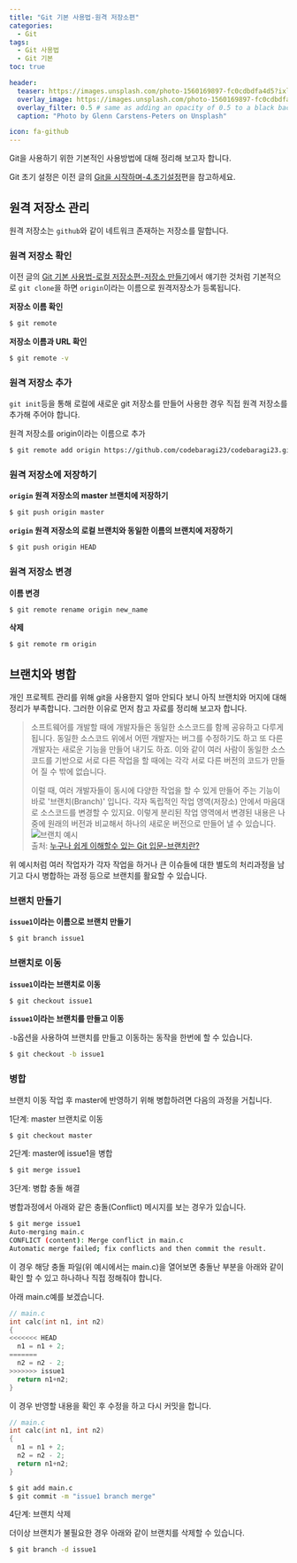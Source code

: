 ```yaml
---
title: "Git 기본 사용법-원격 저장소편"
categories: 
  - Git
tags: 
  - Git 사용법
  - Git 기본
toc: true

header:
  teaser: https://images.unsplash.com/photo-1560169897-fc0cdbdfa4d5?ixlib=rb-1.2.1&ixid=eyJhcHBfaWQiOjEyMDd9&auto=format&fit=crop&w=256&q=40
  overlay_image: https://images.unsplash.com/photo-1560169897-fc0cdbdfa4d5?ixlib=rb-1.2.1&ixid=eyJhcHBfaWQiOjEyMDd9&auto=format&fit=crop&w=1024&q=80
  overlay_filter: 0.5 # same as adding an opacity of 0.5 to a black background
  caption: "Photo by Glenn Carstens-Peters on Unsplash"

icon: fa-github
---
```



Git을 사용하기 위한 기본적인 사용방법에 대해 정리해 보고자 합니다.

Git 초기 설정은 이전 글의  [Git을 시작하며-4.초기설정](/git/Start-Git/#4-초기-설정)편을 참고하세요.


## 원격 저장소 관리

원격 저장소는 `github`와 같이 네트워크 존재하는 저장소를 말합니다.

### 원격 저장소 확인

이전 글의  [Git 기본 사용법-로컬 저장소편-저장소 만들기](/git/Git-basic-usage-local-repository/#저장소-만들기)에서 얘기한 것처럼 기본적으로 `git clone`을 하면 `origin`이라는 이름으로 원격저장소가 등록됩니다.

**저장소 이름 확인**

```bash
$ git remote
```

**저장소 이름과 URL 확인**

```bash
$ git remote -v
```

### 원격 저장소 추가

`git init`등을 통해 로컬에 새로운 git 저장소를 만들어 사용한 경우 직접 원격 저장소를 추가해 주어야 합니다.

원격 저장소를 origin이라는 이름으로 추가

```bash
$ git remote add origin https://github.com/codebaragi23/codebaragi23.github.io.git
```


### 원격 저장소에 저장하기

**`origin` 원격 저장소의 master 브랜치에 저장하기**

```bash
$ git push origin master
```

**`origin` 원격 저장소의 로컬 브랜치와 동일한 이름의 브랜치에 저장하기**

```bash
$ git push origin HEAD
```

### 원격 저장소 변경

**이름 변경**

```bash
$ git remote rename origin new_name
```

**삭제**

```bash
$ git remote rm origin
```

## 브랜치와 병합

개인 프로젝트 관리를 위해 git을 사용한지 얼마 안되다 보니 아직 브랜치와 머지에 대해 정리가 부족합니다. 그러한 이유로 먼저 참고 자료를 정리해 보고자 합니다.

> 소프트웨어를 개발할 때에 개발자들은 동일한 소스코드를 함께 공유하고 다루게 됩니다. 동일한 소스코드 위에서 어떤 개발자는 버그를 수정하기도 하고 또 다른 개발자는 새로운 기능을 만들어 내기도 하죠. 이와 같이 여러 사람이 동일한 소스코드를 기반으로 서로 다른 작업을 할 때에는 각각 서로 다른 버전의 코드가 만들어 질 수 밖에 없습니다.
>
> 이럴 때, 여러 개발자들이 동시에 다양한 작업을 할 수 있게 만들어 주는 기능이 바로 '브랜치(Branch)' 입니다. 각자 독립적인 작업 영역(저장소) 안에서 마음대로 소스코드를 변경할 수 있지요. 이렇게 분리된 작업 영역에서 변경된 내용은 나중에 원래의 버전과 비교해서 하나의 새로운 버전으로 만들어 낼 수 있습니다.
> ![브랜치 예시](https://backlog.com/git-tutorial/kr/img/post/stepup/capture_stepup1_1_1.png)  
> 출처: [누구나 쉽게 이해할수 있는 Git 입문-브랜치란?](https://backlog.com/git-tutorial/kr/stepup/stepup1_1.html)


위 예시처럼 여러 작업자가 각자 작업을 하거나 큰 이슈들에 대한 별도의 처리과정을 남기고 다시 병합하는 과정 등으로 브랜치를 활요할 수 있습니다.

### 브랜치 만들기

**`issue1`이라는 이름으로 브랜치 만들기**

```bash
$ git branch issue1
```

### 브랜치로 이동

**`issue1`이라는 브랜치로 이동**

```bash
$ git checkout issue1
```

**`issue1`이라는 브랜치를 만들고 이동**

`-b`옵션을 사용하여 브랜치를 만들고 이동하는 동작을 한번에 할 수 있습니다.

```bash
$ git checkout -b issue1
```

### 병합

브랜치 이동 작업 후 master에 반영하기 위해 병합하려면 다음의 과정을 거칩니다.

1단계: master 브랜치로 이동

```bash
$ git checkout master
```

2단계: master에 issue1을 병합

```bash
$ git merge issue1
```

3단계: 병합 충돌 해결

병합과정에서 아래와 같은 충돌(Conflict) 메시지를 보는 경우가 있습니다.

```bash
$ git merge issue1
Auto-merging main.c
CONFLICT (content): Merge conflict in main.c
Automatic merge failed; fix conflicts and then commit the result.
```

이 경우 해당 충돌 파일(위 예시에서는 main.c)을 열어보면 충돌난 부분을 아래와 같이 확인 할 수 있고 하나하나 직접 정해줘야 합니다.

아래 main.c예를 보겠습니다.

```c
// main.c
int calc(int n1, int n2)
{
<<<<<<< HEAD
  n1 = n1 + 2;
=======
  n2 = n2 - 2;
>>>>>>> issue1 
  return n1+n2;
}
```

이 경우 반영할 내용을 확인 후 수정을 하고 다시 커밋을 합니다.

```c
// main.c
int calc(int n1, int n2)
{
  n1 = n1 + 2;
  n2 = n2 - 2;
  return n1+n2;
}
```

```bash
$ git add main.c
$ git commit -m "issue1 branch merge"
```

4단계: 브랜치 삭제

더이상 브랜치가 불필요한 경우 아래와 같이 브랜치를 삭제할 수 있습니다.

```bash
$ git branch -d issue1
```